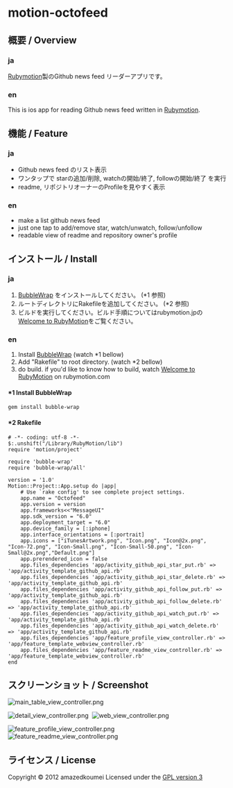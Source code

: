 motion-octofeed
===============

概要 / Overview
----------
### ja
[Rubymotion](http://www.rubymotion.com/)製のGithub news feed リーダーアプリです。

### en
This is ios app for reading Github news feed written in [Rubymotion](http://www.rubymotion.com/).


機能 / Feature
----------
### ja
- Github news feed のリスト表示
- ワンタップで starの追加/削除, watchの開始/終了, followの開始/終了 を実行
- readme, リポジトリオーナーのProfileを見やすく表示

### en
- make a list github news feed
- just one tap to add/remove star, watch/unwatch, follow/unfollow
- readable view of readme and repository owner's profile



インストール / Install
----------
### ja
1. [BubbleWrap](https://github.com/rubymotion/BubbleWrap) をインストールしてください。 (*1 参照)
2. ルートディレクトリにRakefileを追加してください。 (*2 参照)
3. ビルドを実行してください。ビルド手順についてはrubymotion.jpの[Welcome to RubyMotion](http://rubymotion.jp/RubyMotionDocumentation/guides/getting-started/index.html)をご覧ください。

    
### en
1. Install [BubbleWrap](https://github.com/rubymotion/BubbleWrap) (watch *1 bellow)
2. Add "Rakefile" to root directory. (watch *2 bellow)
3. do build. if you'd like to know how to build, watch [Welcome to RubyMotion](http://www.rubymotion.com/developer-center/guides/getting-started/) on rubymotion.com


#### *1 Install BubbleWrap
    gem install bubble-wrap


#### *2 Rakefile
	# -*- coding: utf-8 -*-
	$:.unshift("/Library/RubyMotion/lib")
	require 'motion/project'

	require 'bubble-wrap'
	require 'bubble-wrap/all'

	version = '1.0'
	Motion::Project::App.setup do |app|
  		# Use `rake config' to see complete project settings.
  		app.name = "Octofeed"
  		app.version = version
  		app.frameworks<<"MessageUI"
  		app.sdk_version = "6.0"
  		app.deployment_target = "6.0"
  		app.device_family = [:iphone]
  		app.interface_orientations = [:portrait]
  		app.icons = ["iTunesArtwork.png", "Icon.png", "Icon@2x.png", "Icon-72.png", "Icon-Small.png", "Icon-Small-50.png", "Icon-Small@2x.png","Default.png"]
  		app.prerendered_icon = false
  		app.files_dependencies 'app/activity_github_api_star_put.rb' => 'app/activity_template_github_api.rb'
  		app.files_dependencies 'app/activity_github_api_star_delete.rb' => 'app/activity_template_github_api.rb'
  		app.files_dependencies 'app/activity_github_api_follow_put.rb' => 'app/activity_template_github_api.rb'
  		app.files_dependencies 'app/activity_github_api_follow_delete.rb' => 'app/activity_template_github_api.rb'
  		app.files_dependencies 'app/activity_github_api_watch_put.rb' => 'app/activity_template_github_api.rb'
		app.files_dependencies 'app/activity_github_api_watch_delete.rb' => 'app/activity_template_github_api.rb'
		app.files_dependencies 'app/feature_profile_view_controller.rb' => 'app/feature_template_webview_controller.rb'
		app.files_dependencies 'app/feature_readme_view_controller.rb' => 'app/feature_template_webview_controller.rb'
	end
 

スクリーンショット / Screenshot
----------
![main_table_view_controller.png](https://raw.github.com/amazedkoumei/motion-octofeed/master/screenshot/main_table_view_controller.png "main_table_view_controller.png")

![detail_view_controller.png](https://raw.github.com/amazedkoumei/motion-octofeed/master/screenshot/detail_view_controller.png "detail_view_controller")
&nbsp;![web_view_controller.png](https://raw.github.com/amazedkoumei/motion-octofeed/master/screenshot/web_view_controller.png "web_view_controller")

![feature_profile_view_controller.png](https://raw.github.com/amazedkoumei/motion-octofeed/master/screenshot/feature_profile_view_controller.png "feature_profile_view_controller")
&nbsp;![feature_readme_view_controller.png](https://raw.github.com/amazedkoumei/motion-octofeed/master/screenshot/feature_readme_view_controler.png "feature_readme_view_controller")


ライセンス / License
----------
Copyright &copy; 2012 amazedkoumei
Licensed under the [GPL version 3][gpl]
 
[gpl]: http://opensource.org/licenses/gpl-3.0.html